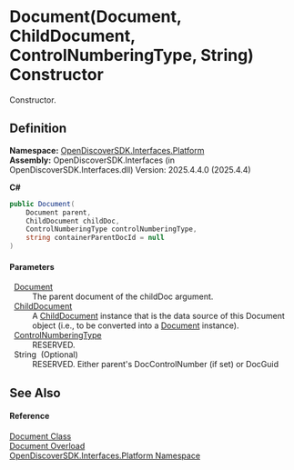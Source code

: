# Document(Document, ChildDocument, ControlNumberingType, String) Constructor


Constructor.



## Definition
**Namespace:** <a href="a1e65d49-050f-842a-426e-ba8aab188009">OpenDiscoverSDK.Interfaces.Platform</a>  
**Assembly:** OpenDiscoverSDK.Interfaces (in OpenDiscoverSDK.Interfaces.dll) Version: 2025.4.4.0 (2025.4.4)

**C#**
``` C#
public Document(
	Document parent,
	ChildDocument childDoc,
	ControlNumberingType controlNumberingType,
	string containerParentDocId = null
)
```



#### Parameters
<dl><dt>  <a href="1ada9969-add0-f951-f601-f7107618fb9d">Document</a></dt><dd>The parent document of the childDoc argument.</dd><dt>  <a href="b03bea52-0626-6949-6cc8-dc453414dd35">ChildDocument</a></dt><dd>A <a href="b03bea52-0626-6949-6cc8-dc453414dd35">ChildDocument</a> instance that is the data source of this Document object (i.e., to be converted into a <a href="1ada9969-add0-f951-f601-f7107618fb9d">Document</a> instance).</dd><dt>  <a href="deaf95c6-391d-5375-eba4-d5390244b251">ControlNumberingType</a></dt><dd>RESERVED.</dd><dt>  String  (Optional)</dt><dd>RESERVED. Either parent's DocControlNumber (if set) or DocGuid</dd></dl>

## See Also


#### Reference
<a href="1ada9969-add0-f951-f601-f7107618fb9d">Document Class</a>  
<a href="3cf56d64-17a0-e640-7293-c72b9d2a7062">Document Overload</a>  
<a href="a1e65d49-050f-842a-426e-ba8aab188009">OpenDiscoverSDK.Interfaces.Platform Namespace</a>  
